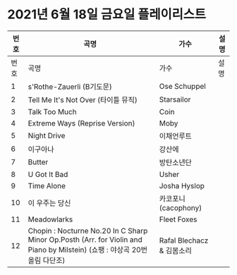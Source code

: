 # 2021년 6월 18일 금요일 플레이리스트

| 번호 | 곡명 | 가수 | 설명 |
|------|------|------|------|
| 번호 | 곡명 | 가수 | 설명 |
| 1 | s'Rothe-Zauerli (B기도문) | Ose Schuppel |  |
| 2 | Tell Me It's Not Over (타이틀 뮤직) | Starsailor |  |
| 3 | Talk Too Much | Coin |  |
| 4 | Extreme Ways (Reprise Version) | Moby |  |
| 5 | Night Drive | 이채언루트 |  |
| 6 | 이구아나 | 강산에 |  |
| 7 | Butter | 방탄소년단 |  |
| 8 | U Got It Bad | Usher |  |
| 9 | Time Alone | Josha Hyslop |  |
| 10 | 이 우주는 당신 | 카코포니 (cacophony) |  |
| 11 | Meadowlarks | Fleet Foxes |  |
| 12 | Chopin : Nocturne No.20 In C Sharp Minor Op.Posth (Arr. for Violin and Piano by Milstein) (쇼팽 : 야상곡 20번 올림 다단조) | Rafal Blechacz & 김봄소리 |  |
